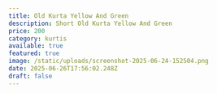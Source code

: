 ```yaml
---
title: Old Kurta Yellow And Green
description: Short Old Kurta Yellow And Green
price: 200
category: kurtis
available: true
featured: true
image: /static/uploads/screenshot-2025-06-24-152504.png
date: 2025-06-26T17:56:02.248Z
draft: false
---
```

